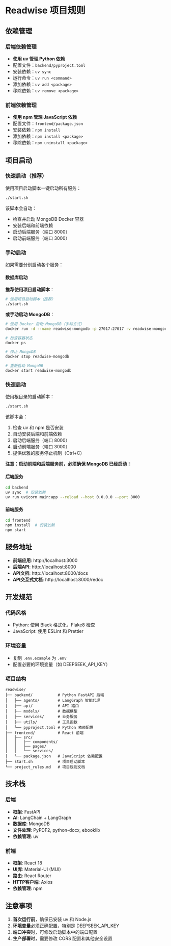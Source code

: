 # Readwise 项目规则

## 依赖管理

### 后端依赖管理

- **使用 uv 管理 Python 依赖**
- 配置文件：`backend/pyproject.toml`
- 安装依赖：`uv sync`
- 运行命令：`uv run <command>`
- 添加依赖：`uv add <package>`
- 移除依赖：`uv remove <package>`

### 前端依赖管理

- **使用 npm 管理 JavaScript 依赖**
- 配置文件：`frontend/package.json`
- 安装依赖：`npm install`
- 添加依赖：`npm install <package>`
- 移除依赖：`npm uninstall <package>`

## 项目启动

### 快速启动（推荐）

使用项目启动脚本一键启动所有服务：

```bash
./start.sh
```

该脚本会自动：
- 检查并启动 MongoDB Docker 容器
- 安装后端和前端依赖
- 启动后端服务（端口 8000）
- 启动前端服务（端口 3000）

### 手动启动

如果需要分别启动各个服务：

#### 数据库启动

**推荐使用项目启动脚本**：

```bash
# 使用项目启动脚本（推荐）
./start.sh
```

**或手动启动 MongoDB**：

```bash
# 使用 Docker 启动 MongoDB（手动方式）
docker run -d --name readwise-mongodb -p 27017:27017 -v readwise-mongodb-data:/data/db mongo:latest

# 检查容器状态
docker ps

# 停止 MongoDB
docker stop readwise-mongodb

# 重新启动 MongoDB
docker start readwise-mongodb
```

### 快速启动

使用根目录的启动脚本：

```bash
./start.sh
```

该脚本会：
1. 检查 uv 和 npm 是否安装
2. 自动安装后端和前端依赖
3. 启动后端服务（端口 8000）
4. 启动前端服务（端口 3000）
5. 提供优雅的服务停止机制（Ctrl+C）

**注意：启动前端和后端服务前，必须确保 MongoDB 已经启动！**

#### 后端服务

```bash
cd backend
uv sync  # 安装依赖
uv run uvicorn main:app --reload --host 0.0.0.0 --port 8000
```

#### 前端服务

```bash
cd frontend
npm install  # 安装依赖
npm start
```

## 服务地址

- **前端应用**: http://localhost:3000
- **后端API**: http://localhost:8000
- **API文档**: http://localhost:8000/docs
- **API交互式文档**: http://localhost:8000/redoc

## 开发规范

### 代码风格

- Python: 使用 Black 格式化，Flake8 检查
- JavaScript: 使用 ESLint 和 Prettier

### 环境变量

- 复制 `.env.example` 为 `.env`
- 配置必要的环境变量（如 DEEPSEEK_API_KEY）

### 项目结构

```
readwise/
├── backend/           # Python FastAPI 后端
│   ├── agents/        # LangGraph 智能代理
│   ├── api/           # API 路由
│   ├── models/        # 数据模型
│   ├── services/      # 业务服务
│   ├── utils/         # 工具函数
│   └── pyproject.toml # Python 依赖配置
├── frontend/          # React 前端
│   ├── src/
│   │   ├── components/
│   │   ├── pages/
│   │   └── services/
│   └── package.json   # JavaScript 依赖配置
├── start.sh           # 项目启动脚本
└── project_rules.md   # 项目规则文档
```

## 技术栈

### 后端

- **框架**: FastAPI
- **AI**: LangChain + LangGraph
- **数据库**: MongoDB
- **文件处理**: PyPDF2, python-docx, ebooklib
- **依赖管理**: uv

### 前端

- **框架**: React 18
- **UI库**: Material-UI (MUI)
- **路由**: React Router
- **HTTP客户端**: Axios
- **依赖管理**: npm

## 注意事项

1. **首次运行前**，确保已安装 uv 和 Node.js
2. **环境变量**必须正确配置，特别是 DEEPSEEK_API_KEY
3. **端口冲突**时，可修改启动脚本中的端口配置
4. **生产部署**时，需要修改 CORS 配置和其他安全设置